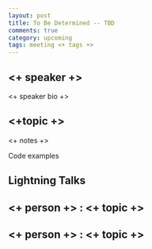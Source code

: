 ```yaml
---
layout: post
title: To Be Determined -- TBD
comments: true
category: upcoming
tags: meeting <+ tags +>
---
```


## <+ speaker +>

<+ speaker bio +> 

## <+topic +>

<+ notes +>

Code examples 

## Lightning Talks 

## <+ person +> : <+ topic +>

## <+ person +> : <+ topic +>
